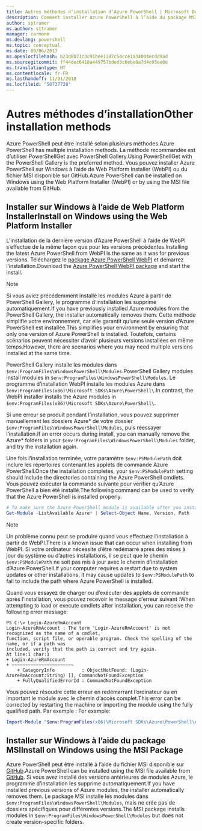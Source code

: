 ```yaml
---
title: Autres méthodes d’installation d’Azure PowerShell | Microsoft Docs
description: Comment installer Azure PowerShell à l’aide du package MSI ou de Web Platform Installer.
author: sptramer
ms.author: sttramer
manager: carmonm
ms.devlang: powershell
ms.topic: conceptual
ms.date: 09/06/2017
ms.openlocfilehash: b23d8071c3c91bee1387c54cce1a34004ecdd9ad
ms.sourcegitcommit: ff44dec6418a449757bded3c6ebe0a7d4c05ee6e
ms.translationtype: HT
ms.contentlocale: fr-FR
ms.lasthandoff: 11/01/2018
ms.locfileid: "50737728"
---
```

# <a name="other-installation-methods"></a><span data-ttu-id="6ddef-103">Autres méthodes d’installation</span><span class="sxs-lookup"><span data-stu-id="6ddef-103">Other installation methods</span></span>

<span data-ttu-id="6ddef-104">Azure PowerShell peut être installé selon plusieurs méthodes.</span><span class="sxs-lookup"><span data-stu-id="6ddef-104">Azure PowerShell has multiple installation methods.</span></span> <span data-ttu-id="6ddef-105">La méthode recommandée est d’utiliser PowerShellGet avec PowerShell Gallery.</span><span class="sxs-lookup"><span data-stu-id="6ddef-105">Using PowerShellGet with the PowerShell Gallery is the preferred method.</span></span> <span data-ttu-id="6ddef-106">Vous pouvez installer Azure PowerShell sur Windows à l’aide de Web Platform Installer (WebPI) ou du fichier MSI disponible sur GitHub.</span><span class="sxs-lookup"><span data-stu-id="6ddef-106">Azure PowerShell can be installed on Windows using the Web Platform Installer (WebPI) or by using the MSI file available from GitHub.</span></span>

## <a name="install-on-windows-using-the-web-platform-installer"></a><span data-ttu-id="6ddef-107">Installer sur Windows à l’aide de Web Platform Installer</span><span class="sxs-lookup"><span data-stu-id="6ddef-107">Install on Windows using the Web Platform Installer</span></span>

<span data-ttu-id="6ddef-108">L’installation de la dernière version d’Azure PowerShell à l’aide de WebPI s’effectue de la même façon que pour les versions précédentes.</span><span class="sxs-lookup"><span data-stu-id="6ddef-108">Installing the latest Azure PowerShell from WebPI is the same as it was for previous versions.</span></span>
<span data-ttu-id="6ddef-109">Téléchargez le [package Azure PowerShell WebPI](http://aka.ms/webpi-azps) et démarrez l’installation.</span><span class="sxs-lookup"><span data-stu-id="6ddef-109">Download the [Azure PowerShell WebPI package](http://aka.ms/webpi-azps) and start the install.</span></span>

> [!NOTE]
> <span data-ttu-id="6ddef-110">Si vous aviez précédemment installé les modules Azure à partir de PowerShell Gallery, le programme d’installation les supprime automatiquement.</span><span class="sxs-lookup"><span data-stu-id="6ddef-110">If you have previously installed Azure modules from the PowerShell Gallery, the installer automatically removes them.</span></span> <span data-ttu-id="6ddef-111">Cette méthode simplifie votre environnement, car elle garantit qu’une seule version d’Azure PowerShell est installée.</span><span class="sxs-lookup"><span data-stu-id="6ddef-111">This simplifies your environment by ensuring that only one version of Azure PowerShell is installed.</span></span> <span data-ttu-id="6ddef-112">Toutefois, certains scénarios peuvent nécessiter d’avoir plusieurs versions installées en même temps.</span><span class="sxs-lookup"><span data-stu-id="6ddef-112">However, there are scenarios where you may need multiple versions installed at the same time.</span></span>
>
> <span data-ttu-id="6ddef-113">PowerShell Gallery installe les modules dans `$env:ProgramFiles\WindowsPowerShell\Modules`.</span><span class="sxs-lookup"><span data-stu-id="6ddef-113">PowerShell Gallery modules install modules in `$env:ProgramFiles\WindowsPowerShell\Modules`.</span></span> <span data-ttu-id="6ddef-114">Le programme d’installation WebPI installe les modules Azure dans `$env:ProgramFiles(x86)\Microsoft SDKs\Azure\PowerShell\`.</span><span class="sxs-lookup"><span data-stu-id="6ddef-114">In contrast, the WebPI installer installs the Azure modules in `$env:ProgramFiles(x86)\Microsoft SDKs\Azure\PowerShell\`.</span></span>
>
> <span data-ttu-id="6ddef-115">Si une erreur se produit pendant l’installation, vous pouvez supprimer manuellement les dossiers Azure\* de votre dossier `$env:ProgramFiles\WindowsPowerShell\Modules`, puis réessayer l’installation.</span><span class="sxs-lookup"><span data-stu-id="6ddef-115">If an error occurs during install, you can manually remove the Azure\* folders in your `$env:ProgramFiles\WindowsPowerShell\Modules` folder, and try the installation again.</span></span>

<span data-ttu-id="6ddef-116">Une fois l’installation terminée, votre paramètre `$env:PSModulePath` doit inclure les répertoires contenant les applets de commande Azure PowerShell.</span><span class="sxs-lookup"><span data-stu-id="6ddef-116">Once the installation completes, your `$env:PSModulePath` setting should include the directories containing the Azure PowerShell cmdlets.</span></span> <span data-ttu-id="6ddef-117">Vous pouvez exécuter la commande suivante pour vérifier qu’Azure PowerShell a bien été installé.</span><span class="sxs-lookup"><span data-stu-id="6ddef-117">The following command can be used to verify that the Azure PowerShell is installed properly.</span></span>

```powershell
# To make sure the Azure PowerShell module is available after you install
Get-Module -ListAvailable Azure* | Select-Object Name, Version, Path
```

> [!NOTE]
> <span data-ttu-id="6ddef-118">Un problème connu peut se produire quand vous effectuez l’installation à partir de WebPI.</span><span class="sxs-lookup"><span data-stu-id="6ddef-118">There is a known issue that can occur when installing from WebPI.</span></span> <span data-ttu-id="6ddef-119">Si votre ordinateur nécessite d’être redémarré après des mises à jour du système ou d’autres installations, il se peut que le chemin `$env:PSModulePath` ne soit pas mis à jour avec le chemin d’installation d’Azure PowerShell.</span><span class="sxs-lookup"><span data-stu-id="6ddef-119">If your computer requires a restart due to system updates or other installations, it may cause updates to `$env:PSModulePath` to fail to include the path where Azure PowerShell is installed.</span></span>

<span data-ttu-id="6ddef-120">Quand vous essayez de charger ou d’exécuter des applets de commande après l’installation, vous pouvez recevoir le message d’erreur suivant :</span><span class="sxs-lookup"><span data-stu-id="6ddef-120">When attempting to load or execute cmdlets after installation, you can receive the following error message:</span></span>

```output
PS C:\> Login-AzureRmAccount
Login-AzureRmAccount : The term 'Login-AzureRmAccount' is not recognized as the name of a cmdlet,
function, script file, or operable program. Check the spelling of the name, or if a path was
included, verify that the path is correct and try again.
At line:1 char:1
+ Login-AzureRmAccount
+ ~~~~~~~~~~~~~~~~~~~~~~~
    + CategoryInfo          : ObjectNotFound: (Login-AzureRmAccount:String) [], CommandNotFoundException
    + FullyQualifiedErrorId : CommandNotFoundException
```

<span data-ttu-id="6ddef-121">Vous pouvez résoudre cette erreur en redémarrant l’ordinateur ou en important le module avec le chemin d’accès complet.</span><span class="sxs-lookup"><span data-stu-id="6ddef-121">This error can be corrected by restarting the machine or importing the module using the fully qualified path.</span></span> <span data-ttu-id="6ddef-122">Par exemple : </span><span class="sxs-lookup"><span data-stu-id="6ddef-122">For example:</span></span>

```powershell
Import-Module "$env:ProgramFiles(x86)\Microsoft SDKs\Azure\PowerShell\AzureRM.psd1"
```

## <a name="install-on-windows-using-the-msi-package"></a><span data-ttu-id="6ddef-123">Installer sur Windows à l’aide du package MSI</span><span class="sxs-lookup"><span data-stu-id="6ddef-123">Install on Windows using the MSI Package</span></span>

<span data-ttu-id="6ddef-124">Azure PowerShell peut être installé à l’aide du fichier MSI disponible sur [GitHub](https://github.com/Azure/azure-powershell/releases/latest).</span><span class="sxs-lookup"><span data-stu-id="6ddef-124">Azure PowerShell can be installed using the MSI file available from [GitHub](https://github.com/Azure/azure-powershell/releases/latest).</span></span> <span data-ttu-id="6ddef-125">Si vous avez installé des versions antérieures de modules Azure, le programme d’installation les supprime automatiquement.</span><span class="sxs-lookup"><span data-stu-id="6ddef-125">If you have installed previous versions of Azure modules, the installer automatically removes them.</span></span> <span data-ttu-id="6ddef-126">Le package MSI installe les modules dans `$env:ProgramFiles\WindowsPowerShell\Modules`, mais ne crée pas de dossiers spécifiques pour différentes versions.</span><span class="sxs-lookup"><span data-stu-id="6ddef-126">The MSI package installs modules in `$env:ProgramFiles\WindowsPowerShell\Modules` but does not create version-specific folders.</span></span>

